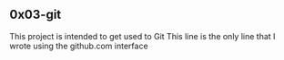 ## 0x03-git
This project is intended to get used to Git
This line is the only line that I wrote using the github.com interface
